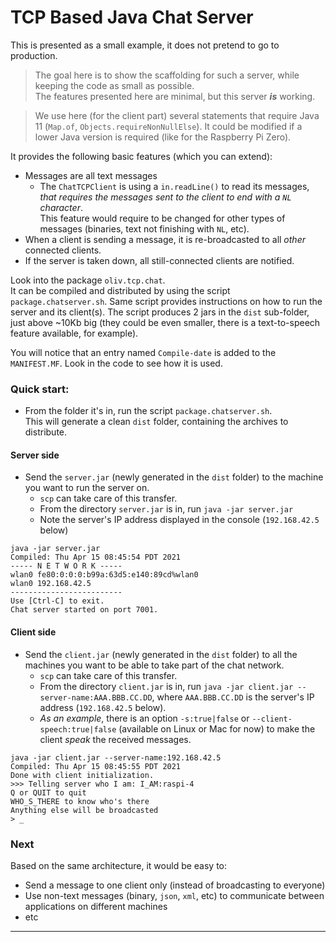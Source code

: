 # TCP Based Java Chat Server
This is presented as a small example, it does not pretend to go to production.  
> The goal here is to show the scaffolding for such a server, while keeping the code as small as possible.  
> The features presented here are minimal, but this server _**is**_ working.

> We use here (for the client part) several statements that require Java 11 (`Map.of`, `Objects.requireNonNullElse`). It could be modified if a lower Java version is required (like for the Raspberry Pi Zero).

It provides the following basic features (which you can extend):
- Messages are all text messages
  - The `ChatTCPClient` is using a `in.readLine()` to read its messages, _that requires the messages sent to the client to end with a `NL` character_.  
  This feature would require to be changed for other types of messages (binaries, text not finishing with `NL`, etc). 
- When a client is sending a message, it is re-broadcasted to all _other_ connected clients.
- If the server is taken down, all still-connected clients are notified.

Look into the package `oliv.tcp.chat`.  
It can be compiled and distributed by using the script `package.chatserver.sh`.
Same script provides instructions on how to run the server and its client(s).
The script produces 2 jars in the `dist` sub-folder, just above ~10Kb big (they could be even smaller, there is a text-to-speech feature available, for example).

You will notice that an entry named `Compile-date` is added to the `MANIFEST.MF`.
Look in the code to see how it is used.

### Quick start:  
- From the folder it's in, run the script `package.chatserver.sh`.  
  This will generate a clean `dist` folder, containing the archives to distribute.

#### Server side
- Send the `server.jar` (newly generated in the `dist` folder) to the machine you want to run the server on.
    -  `scp` can take care of this transfer.
    - From the directory `server.jar` is in, run `java -jar server.jar`
    - Note the server's IP address displayed in the console (`192.168.42.5` below)
```
java -jar server.jar 
Compiled: Thu Apr 15 08:45:54 PDT 2021
----- N E T W O R K -----
wlan0 fe80:0:0:0:b99a:63d5:e140:89cd%wlan0
wlan0 192.168.42.5
-------------------------
Use [Ctrl-C] to exit.
Chat server started on port 7001.
```

#### Client side
- Send the `client.jar` (newly generated in the `dist` folder) to all the machines you want to be able to take part of the chat network.
    - `scp` can take care of this transfer.
    - From the directory `client.jar` is in, run `java -jar client.jar --server-name:AAA.BBB.CC.DD`, where
      `AAA.BBB.CC.DD` is the server's IP address (`192.168.42.5` below).
    - _As an example_, there is an option `-s:true|false` or `--client-speech:true|false` (available on Linux or Mac for now) to make the client _speak_ the received messages.   
```
java -jar client.jar --server-name:192.168.42.5
Compiled: Thu Apr 15 08:45:55 PDT 2021
Done with client initialization.
>>> Telling server who I am: I_AM:raspi-4
Q or QUIT to quit
WHO_S_THERE to know who's there
Anything else will be broadcasted
> _
```      

### Next
Based on the same architecture, it would be easy to:
- Send a message to one client only (instead of broadcasting to everyone)
- Use non-text messages (binary, `json`, `xml`, etc) to communicate between applications on different machines
- etc
     
---
